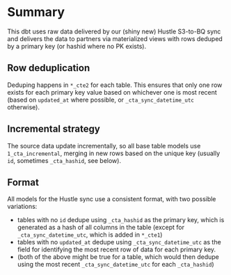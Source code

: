 # Summary

This dbt uses raw data delivered by our (shiny new) Hustle S3-to-BQ sync and delivers the data to partners via materialized views with rows deduped by a primary key (or hashid where no PK exists).

## Row deduplication

Deduping happens in `*_cte2` for each table. This ensures that only one row exists for each primary key value based on whichever one is most recent (based on `updated_at` where possible, or `_cta_sync_datetime_utc` otherwise).

## Incremental strategy

The source data update incrementally, so all base table models use `1_cta_incremental`, merging in new rows based on the unique key (usually `id`, sometimes `_cta_hashid`, see below).

## Format

All models for the Hustle sync use a consistent format, with two possible variations:

- tables with no `id` dedupe using `_cta_hashid` as the primary key, which is generated as a hash of all columns in the table (except for `_cta_sync_datetime_utc`, which is added in `*_cte1`)
- tables with no `updated_at` dedupe using `_cta_sync_datetime_utc` as the field for identifying the most recent row of data for each primary key.
- (both of the above might be true for a table, which would then dedupe using the most recent `_cta_sync_datetime_utc` for each `_cta_hashid`)